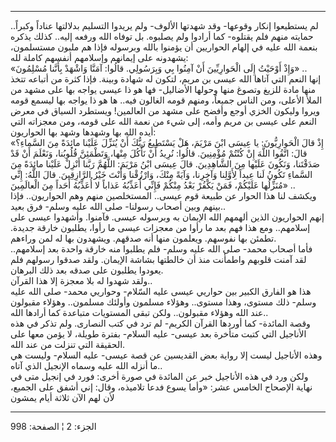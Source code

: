 ------------------------------------------------------------------------

لم يستطيعوا إنكار وقوعها- وقد شهدتها الألوف- ولم يريدوا التسليم بدلالتها
عناداً وكبراً.. حمايته منهم فلم يقتلوه- كما أرادوا ولم يصلبوه. بل توفاه
الله ورفعه إليه.. كذلك يذكره بنعمة الله عليه في إلهام الحواريين أن
يؤمنوا بالله وبرسوله فإذا هم ملبون مستسلمون، يشهدونه على إيمانهم
وإسلامهم أنفسهم كاملة لله:  
«وَإِذْ أَوْحَيْتُ إِلَى الْحَوارِيِّينَ أَنْ آمِنُوا بِي وَبِرَسُولِي. قالُوا: آمَنَّا وَاشْهَدْ بِأَنَّنا
مُسْلِمُونَ» ..  
إنها النعم التي آتاها الله عيسى بن مريم، لتكون له شهادة وبينة. فإذا كثرة
من أتباعه تتخذ منها مادة للزيغ وتصوغ منها وحولها الأضاليل- فها هو ذا
عيسى يواجه بها على مشهد من الملأ الأعلى، ومن الناس جميعاً، ومنهم قومه
الغالون فيه.. ها هو ذا يواجه بها ليسمع قومه ويروا وليكون الخزي أوجع
وأفضح على مشهد من العالمين! ويستطرد السياق في معرض النعم على عيسى بن
مريم وأمه، إلى شيء من نعمة الله على قومه، ومن معجزاته التي أيده الله بها
وشهدها وشهد بها الحواريون:  
«إِذْ قالَ الْحَوارِيُّونَ: يا عِيسَى ابْنَ مَرْيَمَ، هَلْ يَسْتَطِيعُ رَبُّكَ أَنْ يُنَزِّلَ عَلَيْنا مائِدَةً
مِنَ السَّماءِ؟ قالَ: اتَّقُوا اللَّهَ إِنْ كُنْتُمْ مُؤْمِنِينَ. قالُوا: نُرِيدُ أَنْ نَأْكُلَ مِنْها،
وَتَطْمَئِنَّ قُلُوبُنا، وَنَعْلَمَ أَنْ قَدْ صَدَقْتَنا، وَنَكُونَ عَلَيْها مِنَ الشَّاهِدِينَ. قالَ عِيسَى ابْنُ
مَرْيَمَ: اللَّهُمَّ رَبَّنا أَنْزِلْ عَلَيْنا مائِدَةً مِنَ السَّماءِ تَكُونُ لَنا عِيداً لِأَوَّلِنا وَآخِرِنا،
وَآيَةً مِنْكَ، وَارْزُقْنا وَأَنْتَ خَيْرُ الرَّازِقِينَ. قالَ اللَّهُ: إِنِّي مُنَزِّلُها عَلَيْكُمْ، فَمَنْ
يَكْفُرْ بَعْدُ مِنْكُمْ فَإِنِّي أُعَذِّبُهُ عَذاباً لا أُعَذِّبُهُ أَحَداً مِنَ الْعالَمِينَ» ..  
ويكشف لنا هذا الحوار عن طبيعة قوم عيسى.. المستخلصين منهم وهم الحواريون..
فإذا بينهم وبين أصحاب رسولنا- صلى الله عليه وسلم- فرق بعيد..  
إنهم الحواريون الذين ألهمهم الله الإيمان به وبرسوله عيسى. فآمنوا.
وأشهدوا عيسى على إسلامهم.. ومع هذا فهم بعد ما رأوا من معجزات عيسى ما
رأوا، يطلبون خارقة جديدة. تطمئن بها نفوسهم. ويعلمون منها أنه صدقهم.
ويشهدون بها له لمن وراءهم.  
فأما أصحاب محمد- صلى الله عليه وسلم- فلم يطلبوا منه خارقة واحدة بعد
إسلامهم.. لقد آمنت قلوبهم واطمأنت منذ أن خالطتها بشاشة الإيمان. ولقد
صدقوا رسولهم فلم يعودوا يطلبون على صدقه بعد ذلك البرهان.  
ولقد شهدوا له بلا معجزة إلا هذا القرآن..  
هذا هو الفارق الكبير بين حواريي عيسى عليه السّلام- وحواريي محمد- صلى الله
عليه وسلم- ذلك مستوى، وهذا مستوى.. وهؤلاء مسلمون وأولئك مسلمون.. وهؤلاء
مقبولون عند الله وهؤلاء مقبولون.. ولكن تبقى المستويات متباعدة كما أرادها
الله..  
وقصة المائدة- كما أوردها القرآن الكريم- لم ترد في كتب النصارى. ولم تذكر
في هذه الأناجيل التي كتبت متأخرة بعد عيسى- عليه السلام- بفترة طويلة، لا
يؤمن معها على الحقيقة التي تنزلت من عند الله.  
وهذه الأناجيل ليست إلا رواية بعض القديسين عن قصة عيسى- عليه السلام-
وليست هي ما أنزله الله عليه وسماه الإنجيل الذي آتاه..  
ولكن ورد في هذه الأناجيل خبر عن المائدة في صورة أخرى: فورد في إنجيل متى
في نهاية الإصحاح الخامس عشر: «وأما يسوع فدعا تلاميذه، وقال: إني أشفق على
الجميع، لأن لهم الآن ثلاثة أيام يمشون

------------------------------------------------------------------------

الجزء: 2 ¦ الصفحة: 998
